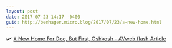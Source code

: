 ```yaml
---
layout: post
date: 2017-07-23 14:17 -0400
guid: http://benhager.micro.blog/2017/07/23/a-new-home.html
---
```

🛩 [A New Home For Doc, But First, Oshkosh - AVweb flash Article](https://www.avweb.com/avwebflash/news/A-New-Home-For-Doc-But-First-Oshkosh-229326-1.html)
